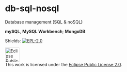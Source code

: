 # db-sql-nosql
Database management (SQL &amp; noSQL) <br>

**mySQL**, **MySQL Workbench**; **MongoDB**


Shields: [![EPL-2.0][epl2-shield]][epl2]

[epl2]: https://www.eclipse.org/legal/epl-2.0/
[epl2-shield]: https://img.shields.io/badge/License-EPL%202.0-lightgrey.svg

<a rel="license" href="https://www.eclipse.org/legal/epl-2.0/"><img alt="Eclipse Public License" height=47px style="border-width:0" src="https://www.eclipse.org/eclipse.org-common/themes/solstice/public/images/logo/eclipse-foundation-grey-orange.svg" /></a><br>This work is licensed under the <a rel="license" href="https://www.eclipse.org/legal/epl-2.0/">Eclipse Public License 2.0</a>.
